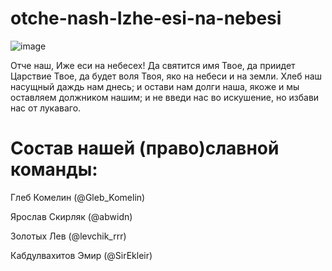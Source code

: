 # otche-nash-Izhe-esi-na-nebesi
![image](https://github.com/GlebKom/otche-nash-Izhe-esi-na-nebesi/assets/113019811/5cbf1504-d3cd-4834-b193-e41fd6782e42)


Отче наш, Иже еси на небесех!
Да святится имя Твое, да приидет Царствие Твое, да будет воля Твоя, яко на небеси и на земли. Хлеб наш насущный даждь нам днесь; и остави нам долги наша, якоже и мы оставляем должником нашим; и не введи нас во искушение, но избави нас от лукаваго.


# Состав нашей (право)славной команды:

Глеб Комелин (@Gleb_Komelin) 

Ярослав Скирляк (@abwidn)

Золотых Лев (@levchik_rrr)

Кабдулвахитов Эмир (@SirEkleir) 

